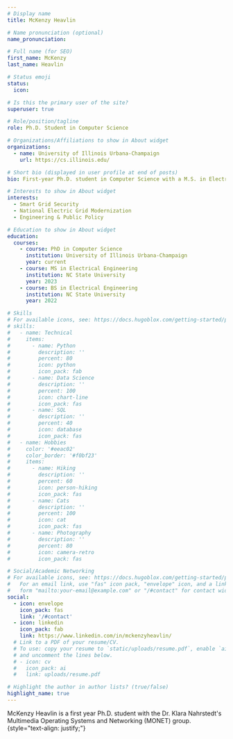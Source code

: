 ```yaml
---
# Display name
title: McKenzy Heavlin

# Name pronunciation (optional)
name_pronunciation:

# Full name (for SEO)
first_name: McKenzy
last_name: Heavlin

# Status emoji
status:
  icon: 

# Is this the primary user of the site?
superuser: true

# Role/position/tagline
role: Ph.D. Student in Computer Science

# Organizations/Affiliations to show in About widget
organizations:
  - name: University of Illinois Urbana-Champaign
    url: https://cs.illinois.edu/

# Short bio (displayed in user profile at end of posts)
bio: First-year Ph.D. student in Computer Science with a M.S. in Electrical Engineering.

# Interests to show in About widget
interests:
  - Smart Grid Security
  - National Electric Grid Modernization
  - Engineering & Public Policy

# Education to show in About widget
education:
  courses:
    - course: PhD in Computer Science
      institution: University of Illinois Urbana-Champaign
      year: current
    - course: MS in Electrical Engineering
      institution: NC State University
      year: 2023
    - course: BS in Electrical Engineering
      institution: NC State University
      year: 2022

# Skills
# For available icons, see: https://docs.hugoblox.com/getting-started/page-builder/#icons
# skills:
#   - name: Technical
#     items:
#       - name: Python
#         description: ''
#         percent: 80
#         icon: python
#         icon_pack: fab
#       - name: Data Science
#         description: ''
#         percent: 100
#         icon: chart-line
#         icon_pack: fas
#       - name: SQL
#         description: ''
#         percent: 40
#         icon: database
#         icon_pack: fas
#   - name: Hobbies
#     color: '#eeac02'
#     color_border: '#f0bf23'
#     items:
#       - name: Hiking
#         description: ''
#         percent: 60
#         icon: person-hiking
#         icon_pack: fas
#       - name: Cats
#         description: ''
#         percent: 100
#         icon: cat
#         icon_pack: fas
#       - name: Photography
#         description: ''
#         percent: 80
#         icon: camera-retro
#         icon_pack: fas

# Social/Academic Networking
# For available icons, see: https://docs.hugoblox.com/getting-started/page-builder/#icons
#   For an email link, use "fas" icon pack, "envelope" icon, and a link in the
#   form "mailto:your-email@example.com" or "/#contact" for contact widget.
social:
  - icon: envelope
    icon_pack: fas
    link: '/#contact'
  - icon: linkedin
    icon_pack: fab
    link: https://www.linkedin.com/in/mckenzyheavlin/
  # Link to a PDF of your resume/CV.
  # To use: copy your resume to `static/uploads/resume.pdf`, enable `ai` icons in `params.yaml`,
  # and uncomment the lines below.
  # - icon: cv
  #   icon_pack: ai
  #   link: uploads/resume.pdf

# Highlight the author in author lists? (true/false)
highlight_name: true
---
```


McKenzy Heavlin is a first year Ph.D. student with the Dr. Klara Nahrstedt's Multimedia Operating Systems and Networking (MONET) group. 
{style="text-align: justify;"}
